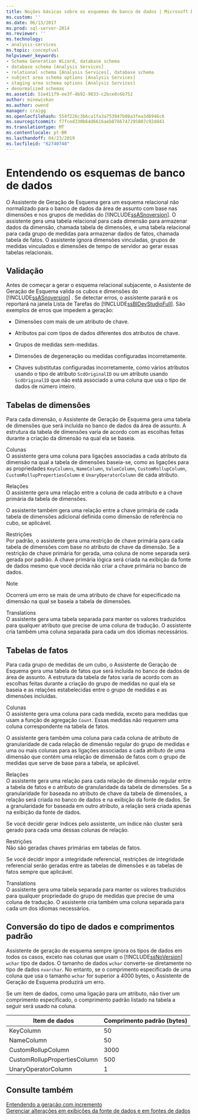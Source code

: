 ```yaml
---
title: Noções básicas sobre os esquemas de banco de dados | Microsoft Docs
ms.custom: ''
ms.date: 06/13/2017
ms.prod: sql-server-2014
ms.reviewer: ''
ms.technology:
- analysis-services
ms.topic: conceptual
helpviewer_keywords:
- Schema Generation Wizard, database schema
- database schema [Analysis Services]
- relational schema [Analysis Services], database schema
- subject area schema options [Analysis Services]
- staging area schema options [Analysis Services]
- denormalized schemas
ms.assetid: 51e411f9-ee3f-4b92-9833-c2bce8c6b752
author: minewiskan
ms.author: owend
manager: craigg
ms.openlocfilehash: 554f226c3b6ca1fa3a753947b08a3fea3d6946c6
ms.sourcegitcommit: f7fced330b64d6616aeb8766747295807c92dd41
ms.translationtype: MT
ms.contentlocale: pt-BR
ms.lasthandoff: 04/23/2019
ms.locfileid: "62740748"
---
```

# <a name="understanding-the-database-schemas"></a>Entendendo os esquemas de banco de dados
  O Assistente de Geração de Esquema gera um esquema relacional não normalizado para o banco de dados da área de assunto com base nas dimensões e nos grupos de medidas do [!INCLUDE[ssASnoversion](../../includes/ssasnoversion-md.md)]. O assistente gera uma tabela relacional para cada dimensão para armazenar dados da dimensão, chamada tabela de dimensões, e uma tabela relacional para cada grupo de medidas para armazenar dados de fatos, chamada tabela de fatos. O assistente ignora dimensões vinculadas, grupos de medidas vinculados e dimensões de tempo de servidor ao gerar essas tabelas relacionais.  
  
## <a name="validation"></a>Validação  
 Antes de começar a gerar o esquema relacional subjacente, o Assistente de Geração de Esquema valida os cubos e dimensões do [!INCLUDE[ssASnoversion](../../includes/ssasnoversion-md.md)] . Se detectar erros, o assistente parará e os reportará na janela Lista de Tarefas do [!INCLUDE[ssBIDevStudioFull](../../includes/ssbidevstudiofull-md.md)]. São exemplos de erros que impedem a geração:  
  
-   Dimensões com mais de um atributo de chave.  
  
-   Atributos pai com tipos de dados diferentes dos atributos de chave.  
  
-   Grupos de medidas sem-medidas.  
  
-   Dimensões de degeneração ou medidas configuradas incorretamente.  
  
-   Chaves substitutas configuradas incorretamente, como vários atributos usando o tipo de atributo `ScdOriginalID` ou um atributo usando `ScdOriginalID` que não está associado a uma coluna que usa o tipo de dados de número inteiro.  
  
## <a name="dimension-tables"></a>Tabelas de dimensões  
 Para cada dimensão, o Assistente de Geração de Esquema gera uma tabela de dimensões que será incluída no banco de dados da área de assunto. A estrutura da tabela de dimensões varia de acordo com as escolhas feitas durante a criação da dimensão na qual ela se baseia.  
  
 Colunas  
 O assistente gera uma coluna para ligações associadas a cada atributo da dimensão na qual a tabela de dimensões baseia-se, como as ligações para as propriedades `KeyColumns`, `NameColumn`, `ValueColumn`, `CustomRollupColumn`, `CustomRollupPropertiesColumn` e `UnaryOperatorColumn` de cada atributo.  
  
 Relações  
 O assistente gera uma relação entre a coluna de cada atributo e a chave primária da tabela de dimensões.  
  
 O assistente também gera uma relação entre a chave primária de cada tabela de dimensões adicional definida como dimensão de referência no cubo, se aplicável.  
  
 Restrições  
 Por padrão, o assistente gera uma restrição de chave primária para cada tabela de dimensões com base no atributo de chave da dimensão. Se a restrição de chave primária for gerada, uma coluna de nome separada será gerada por padrão. A chave primária lógica será criada na exibição da fonte de dados mesmo que você decida não criar a chave primária no banco de dados.  
  
> [!NOTE]  
>  Ocorrerá um erro se mais de uma atributo de chave for especificado na dimensão na qual se baseia a tabela de dimensões.  
  
 Translations  
 O assistente gera uma tabela separada para manter os valores traduzidos para qualquer atributo que precise de uma coluna de tradução. O assistente cria também uma coluna separada para cada um dos idiomas necessários.  
  
## <a name="fact-tables"></a>Tabelas de fatos  
 Para cada grupo de medidas de um cubo, o Assistente de Geração de Esquema gera uma tabela de fatos que será incluída no banco de dados de área de assunto. A estrutura da tabela de fatos varia de acordo com as escolhas feitas durante a criação do grupo de medidas no qual ela se baseia e as relações estabelecidas entre o grupo de medidas e as dimensões incluídas.  
  
 Colunas  
 O assistente gera uma coluna para cada medida, exceto para medidas que usam a função de agregação `Count`. Essas medidas não requerem uma coluna correspondente na tabela de fatos.  
  
 O assistente gera também uma coluna para cada coluna de atributo de granularidade de cada relação de dimensão regular do grupo de medidas e uma ou mais colunas para as ligações associadas a cada atributo de uma dimensão que contém uma relação de dimensão de fatos com o grupo de medidas que serve de base para a tabela, se aplicável.  
  
 Relações  
 O assistente gera uma relação para cada relação de dimensão regular entre a tabela de fatos e o atributo de granularidade da tabela de dimensões. Se a granularidade for baseada no atributo de chave da tabela de dimensões, a relação será criada no banco de dados e na exibição da fonte de dados. Se a granularidade for baseada em outro atributo, a relação será criada apenas na exibição da fonte de dados.  
  
 Se você decidir gerar índices pelo assistente, um índice não cluster será gerado para cada uma dessas colunas de relação.  
  
 Restrições  
 Não são geradas chaves primárias em tabelas de fatos.  
  
 Se você decidir impor a integridade referencial, restrições de integridade referencial serão geradas entre as tabelas de dimensões e as tabelas de fatos sempre que aplicável.  
  
 Translations  
 O assistente gera uma tabela separada para manter os valores traduzidos para qualquer propriedade do grupo de medidas que precise de uma coluna de tradução. O assistente cria também uma coluna separada para cada um dos idiomas necessários.  
  
## <a name="data-type-conversion-and-default-lengths"></a>Conversão do tipo de dados e comprimentos padrão  
 Assistente de geração de esquema sempre ignora os tipos de dados em todos os casos, exceto nas colunas que usam o [!INCLUDE[ssNoVersion](../../includes/ssnoversion-md.md)] `wchar` tipo de dados. O tamanho de dados `wchar` converte-se diretamente no tipo de dados `nvarchar`. No entanto, se o comprimento especificado de uma coluna que usa o tamanho `wchar` for superior a 4000 bytes, o Assistente de Geração de Esquema produzirá um erro.  
  
 Se um item de dados, como uma ligação para um atributo, não tiver um comprimento especificado, o comprimento padrão listado na tabela a seguir será usado na coluna.  
  
|Item de dados|Comprimento padrão (bytes)|  
|---------------|------------------------------|  
|KeyColumn|50|  
|NameColumn|50|  
|CustomRollupColumn|3000|  
|CustomRollupPropertiesColumn|500|  
|UnaryOperatorColumn|1|  
  
## <a name="see-also"></a>Consulte também  
 [Entendendo a geração com incremento](understanding-incremental-generation.md)   
 [Gerenciar alterações em exibições da fonte de dados e em fontes de dados](manage-changes-to-data-source-views-and-data-sources.md)  
  
  
